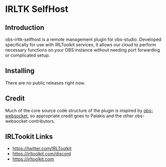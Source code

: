 # IRLTK SelfHost

## Introduction

obs-irltk-selfhost is a remote management plugin for obs-studio. Developed specifically for use with IRLToolkit services, it allows our cloud to perform necessary functions on your OBS instance without needing port forwarding or complicated setup.

## Installing

There are no public releases right now.

## Credit

Much of the core source code structure of the plugin is inspired by [obs-websocket](https://github.com/Palakis/obs-websocket), so appropriate credit goes to Palakis and the other obs-websocket contributors.

## IRLTookit Links

- https://twitter.com/IRLToolkit
- https://irltoolkit.com/discord
- https://irltoolkit.com